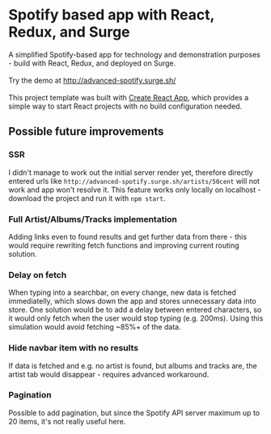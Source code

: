 # Spotify based app with React, Redux, and Surge

A simplified Spotify-based app for technology and demonstration purposes - build with React, Redux, and deployed on Surge.<br><br>
Try the demo at http://advanced-spotify.surge.sh/<br><br>
This project template was built with [Create React App](https://github.com/facebookincubator/create-react-app), which provides a simple way to start React projects with no build configuration needed.

## Possible future improvements

### SSR
I didn't manage to work out the initial server render yet, therefore directly entered urls like `http://advanced-spotify.surge.sh/artists/50cent` will not work and app won't resolve it. This feature works only locally on localhost - download the project and run it with `npm start`.

### Full Artist/Albums/Tracks implementation
Adding links even to found results and get further data from there - this would require rewriting fetch functions and improving current routing solution.

### Delay on fetch
When typing into a searchbar, on every change, new data is fetched immediatelly, which slows down the app and stores unnecessary data into store. One solution would be to add a delay between entered characters, so it would only fetch when the user would stop typing (e.g. 200ms). Using this simulation would avoid fetching ~85%+ of the data.

### Hide navbar item with no results
If data is fetched and e.g. no artist is found, but albums and tracks are, the artist tab would disappear - requires advanced workaround.

### Pagination
Possible to add pagination, but since the Spotify API server maximum up to 20 items, it's not really useful here.


